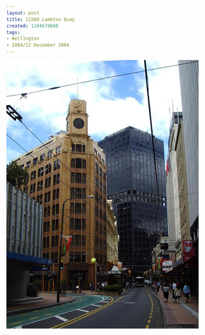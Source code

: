 ```yaml
---
layout: post
title: 11560 Lambton Quay
created: 1104670680
tags:
- Wellington
- 2004/12 December 2004
---
```


<img src="/image/images/11560_lambton_quay-1584.jpg"/>

